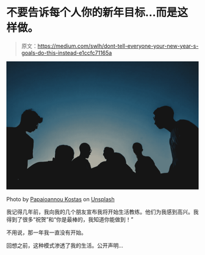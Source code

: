 # 不要告诉每个人你的新年目标…而是这样做。

> 原文：<https://medium.com/swlh/dont-tell-everyone-your-new-year-s-goals-do-this-instead-e1ccfc71165a>

![](img/143bf8b98458aaedb7b3516ef28ec7a7.png)

Photo by [Papaioannou Kostas](https://unsplash.com/photos/tysecUm5HJA?utm_source=unsplash&utm_medium=referral&utm_content=creditCopyText) on [Unsplash](https://unsplash.com/search/photos/community?utm_source=unsplash&utm_medium=referral&utm_content=creditCopyText)

我记得几年前，我向我的几个朋友宣布我将开始生活教练。他们为我感到高兴。我得到了很多“祝贺”和“你是最棒的，我知道你能做到！”

不用说，那一年我一直没有开始。

回想之前，这种模式渗透了我的生活。公开声明…